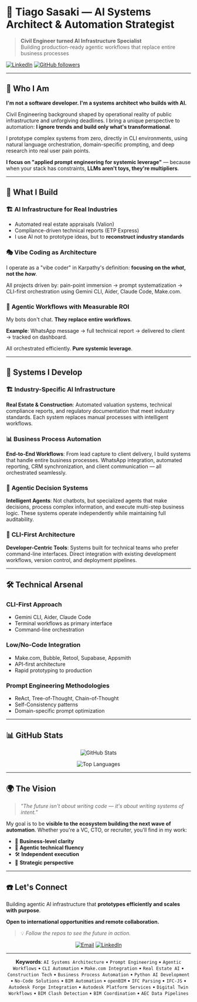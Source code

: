 # 🤖 Tiago Sasaki — AI Systems Architect & Automation Strategist

> **Civil Engineer turned AI Infrastructure Specialist**  
> Building production-ready agentic workflows that replace entire business processes

[![LinkedIn](https://img.shields.io/badge/LinkedIn-Connect-blue)](https://www.linkedin.com/in/tiagosasaki/)
[![GitHub followers](https://img.shields.io/github/followers/tjsasakifln?style=social)](https://github.com/tjsasakifln)

---

## 🎯 Who I Am

**I'm not a software developer. I'm a systems architect who builds with AI.**

Civil Engineering background shaped by operational reality of public infrastructure and unforgiving deadlines. I bring a unique perspective to automation: **I ignore trends and build only what's transformational**.

I prototype complex systems from zero, directly in CLI environments, using natural language orchestration, domain-specific prompting, and deep research into real user pain points.

**I focus on "applied prompt engineering for systemic leverage"** — because when your stack has constraints, **LLMs aren't toys, they're multipliers**.

---

## 🔧 What I Build

### 🏗️ **AI Infrastructure for Real Industries**
- Automated real estate appraisals (Valion) 
- Compliance-driven technical reports (ETP Express)
- I use AI not to prototype ideas, but to **reconstruct industry standards**

### 🎭 **Vibe Coding as Architecture**
I operate as a "vibe coder" in Karpathy's definition: **focusing on the *what*, not the *how***.

All projects driven by: pain-point immersion → prompt systematization → CLI-first orchestration using Gemini CLI, Aider, Claude Code, Make.com.

### 🤖 **Agentic Workflows with Measurable ROI**
My bots don't chat. **They replace entire workflows**.

**Example**: WhatsApp message → full technical report → delivered to client → tracked on dashboard.

All orchestrated efficiently. **Pure systemic leverage**.

---

## 🚀 Systems I Develop

### 🏗️ **Industry-Specific AI Infrastructure**
**Real Estate & Construction**: Automated valuation systems, technical compliance reports, and regulatory documentation that meet industry standards. Each system replaces manual processes with intelligent workflows.

### 📊 **Business Process Automation**
**End-to-End Workflows**: From lead capture to client delivery, I build systems that handle entire business processes. WhatsApp integration, automated reporting, CRM synchronization, and client communication — all orchestrated seamlessly.

### 🤖 **Agentic Decision Systems**
**Intelligent Agents**: Not chatbots, but specialized agents that make decisions, process complex information, and execute multi-step business logic. These systems operate independently while maintaining full auditability.

### 🔧 **CLI-First Architecture**
**Developer-Centric Tools**: Systems built for technical teams who prefer command-line interfaces. Direct integration with existing development workflows, version control, and deployment pipelines.

---

## 🛠️ Technical Arsenal

### **CLI-First Approach**
- Gemini CLI, Aider, Claude Code
- Terminal workflows as primary interface
- Command-line orchestration

### **Low/No-Code Integration**
- Make.com, Bubble, Retool, Supabase, Appsmith
- API-first architecture
- Rapid prototyping to production

### **Prompt Engineering Methodologies**
- ReAct, Tree-of-Thought, Chain-of-Thought
- Self-Consistency patterns
- Domain-specific prompt optimization

---

## 📊 GitHub Stats

<div align="center">
  
![GitHub Stats](https://github-readme-stats.vercel.app/api?username=tjsasakifln&show_icons=true&theme=dark)

![Top Languages](https://github-readme-stats.vercel.app/api/top-langs/?username=tjsasakifln&layout=compact&theme=dark)

</div>

---

## 🌍 The Vision

> *"The future isn't about writing code — it's about writing systems of intent."*

My goal is to be **visible to the ecosystem building the next wave of automation**. Whether you're a VC, CTO, or recruiter, you'll find in my work:

- 🎯 **Business-level clarity**  
- 🤖 **Agentic technical fluency**  
- 🛠️ **Independent execution**  
- 🧭 **Strategic perspective**  

---

## ☎️ Let's Connect

Building agentic AI infrastructure that **prototypes efficiently and scales with purpose**.

**Open to international opportunities and remote collaboration.**

> 💡 *Follow the repos to see the future in action.*

<div align="center">
  
[![Email](https://img.shields.io/badge/Email-Contact-red)](mailto:tiago@confenge.com.br)
[![LinkedIn](https://img.shields.io/badge/LinkedIn-Connect-blue)](https://www.linkedin.com/in/tiagosasaki/)

</div>

---

<div align="center">
  
**Keywords**: `AI Systems Architecture` • `Prompt Engineering` • `Agentic Workflows` • `CLI Automation` • `Make.com Integration` • `Real Estate AI` • `Construction Tech` • `Business Process Automation` • `Python AI Development` • `No‑Code Solutions` • `BIM Automation` • `openBIM` • `IFC Parsing` • `IFC‑JS` • `Autodesk Forge Integration` • `Autodesk Platform Services` • `Digital Twin Workflows` • `BIM Clash Detection` • `BIM Coordination` • `AEC Data Pipelines`


</div>
